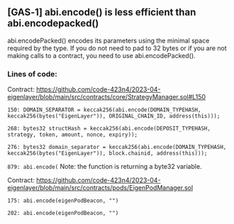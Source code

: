 ## [GAS‑1] abi.encode() is less efficient than abi.encodepacked()

abi.encodePacked() encodes its parameters using the minimal space required by the type.
If you do not need to pad to 32 bytes or if you are not making calls to a contract,
you need to use abi.encodePacked().

### Lines of code:

Contract: https://github.com/code-423n4/2023-04-eigenlayer/blob/main/src/contracts/core/StrategyManager.sol#L150

`150: DOMAIN_SEPARATOR = keccak256(abi.encode(DOMAIN_TYPEHASH, keccak256(bytes("EigenLayer")), ORIGINAL_CHAIN_ID, address(this)));`

`268: bytes32 structHash = keccak256(abi.encode(DEPOSIT_TYPEHASH, strategy, token, amount, nonce, expiry));`

`276: bytes32 domain_separator = keccak256(abi.encode(DOMAIN_TYPEHASH, keccak256(bytes("EigenLayer")), block.chainid, address(this)));`

`879: abi.encode(` Note: the function is returning a byte32 variable.

Contract: https://github.com/code-423n4/2023-04-eigenlayer/blob/main/src/contracts/pods/EigenPodManager.sol

`175: abi.encode(eigenPodBeacon, "")`

`202: abi.encode(eigenPodBeacon, "")`

